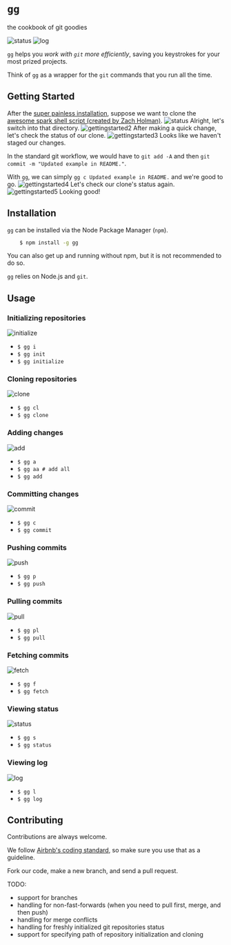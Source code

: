 `gg`
==

the cookbook of git goodies

![status](screenshots/status.png)
![log](screenshots/log.png)


`gg` helps you *work with `git` more efficiently*, saving you keystrokes for your most prized projects.

Think of `gg` as a wrapper for the `git` commands that you run all the time.

## Getting Started
After the [super painless installation](#installation), suppose we want to clone the [awesome spark shell script (created by Zach Holman)](https://github.com/holman/spark).
![status](screenshots/clone.png)
Alright, let's switch into that directory.
![gettingstarted2](screenshots/gettingstarted2.png)
After making a quick change, let's check the status of our clone.
![gettingstarted3](screenshots/gettingstarted3.png)
Looks like we haven't staged our changes.

In the standard git workflow, we would have to `git add -A` and then `git commit -m "Updated example in README."`.

With `gg`, we can simply `gg c Updated example in README.` and we're good to go.
![gettingstarted4](screenshots/gettingstarted4.png)
Let's check our clone's status again.
![gettingstarted5](screenshots/gettingstarted5.png)
Looking good!

## Installation
`gg` can be installed via the Node Package Manager (`npm`).

```sh
	$ npm install -g gg
```
You can also get up and running without npm, but it is not recommended to do so.

`gg` relies on Node.js and `git`.

## Usage
### Initializing repositories
![initialize](screenshots/initialize.png)
* `$ gg i`
* `$ gg init`
* `$ gg initialize`

### Cloning repositories
![clone](screenshots/clone.png)
* `$ gg cl`
* `$ gg clone`

### Adding changes
![add](screenshots/add.png)
* `$ gg a`
* `$ gg aa # add all`
* `$ gg add`

### Committing changes
![commit](screenshots/commit.png)
* `$ gg c`
* `$ gg commit`

### Pushing commits
![push](screenshots/push.png)
* `$ gg p`
* `$ gg push`

### Pulling commits
![pull](screenshots/pull.png)
* `$ gg pl`
* `$ gg pull`

### Fetching commits
![fetch](screenshots/fetch.png)
* `$ gg f`
* `$ gg fetch`

### Viewing status
![status](screenshots/status.png)
* `$ gg s`
* `$ gg status`

### Viewing log
![log](screenshots/log.png)
* `$ gg l`
* `$ gg log`

## Contributing
Contributions are always welcome.

We follow [Airbnb's coding standard](https://github.com/airbnb/javascript), so make sure you use that as a guideline.

Fork our code, make a new branch, and send a pull request.

TODO:
* support for branches
* handling for non-fast-forwards (when you need to pull first, merge, and then push)
* handling for merge conflicts
* handling for freshly initialized git repositories status
* support for specifying path of repository initialization and cloning

